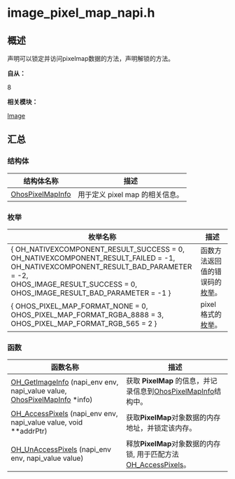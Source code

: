 # image_pixel_map_napi.h


## 概述

声明可以锁定并访问pixelmap数据的方法，声明解锁的方法。

**自从：**

8

**相关模块：**

[Image](image.md)


## 汇总


### 结构体

| 结构体名称 | 描述 |
| -------- | -------- |
| [OhosPixelMapInfo](_ohos_pixel_map_info.md) | 用于定义 pixel map 的相关信息。 |


### 枚举

| 枚举名称 | 描述 |
| -------- | -------- |
| { OH_NATIVEXCOMPONENT_RESULT_SUCCESS = 0, <br/>OH_NATIVEXCOMPONENT_RESULT_FAILED = -1, <br/>OH_NATIVEXCOMPONENT_RESULT_BAD_PARAMETER = -2, <br/>OHOS_IMAGE_RESULT_SUCCESS = 0,   <br/>OHOS_IMAGE_RESULT_BAD_PARAMETER = -1 } | 函数方法返回值的错误码的[枚举](image.md#anonymous-enum)。 |
| { OHOS_PIXEL_MAP_FORMAT_NONE = 0, <br/>OHOS_PIXEL_MAP_FORMAT_RGBA_8888 = 3, <br/>OHOS_PIXEL_MAP_FORMAT_RGB_565 = 2 } | pixel 格式的[枚举](image.md#anonymous-enum-1)。 |


### 函数

| 函数名称 | 描述 |
| -------- | -------- |
| [OH_GetImageInfo](image.md#ohgetimageinfo) (napi_env env, napi_value value, [OhosPixelMapInfo](_ohos_pixel_map_info.md) \*info) | 获取 **PixelMap** 的信息，并记录信息到[OhosPixelMapInfo](_ohos_pixel_map_info.md)结构中。 |
| [OH_AccessPixels](image.md#ohaccesspixels) (napi_env env, napi_value value, void \*\*addrPtr) | 获取**PixelMap**对象数据的内存地址，并锁定该内存。 |
| [OH_UnAccessPixels](image.md#ohunaccesspixels) (napi_env env, napi_value value) | 释放**PixelMap**对象数据的内存锁, 用于匹配方法[OH_AccessPixels](image.md#ohaccesspixels)。 |
